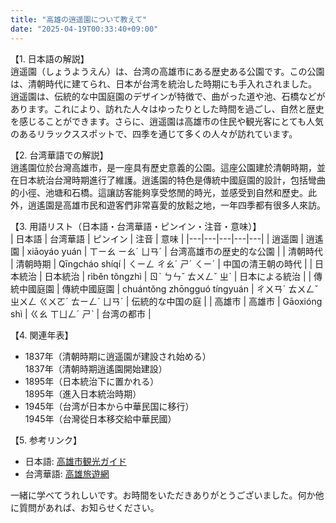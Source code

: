 ```yaml
---
title: "高雄の逍遥園について教えて"
date: "2025-04-19T00:33:40+09:00"
---
```


【1. 日本語の解説】  
逍遥園（しょうようえん）は、台湾の高雄市にある歴史ある公園です。この公園は、清朝時代に建てられ、日本が台湾を統治した時期にも手入れされました。逍遥園は、伝統的な中国庭園のデザインが特徴で、曲がった道や池、石橋などがあります。これにより、訪れた人々はゆったりとした時間を過ごし、自然と歴史を感じることができます。さらに、逍遥園は高雄市の住民や観光客にとても人気のあるリラックススポットで、四季を通じて多くの人々が訪れています。

【2. 台湾華語での解説】  
逍遙園位於台灣高雄市，是一座具有歷史意義的公園。這座公園建於清朝時期，並在日本統治台灣時期進行了維護。逍遙園的特色是傳統中國庭園的設計，包括彎曲的小徑、池塘和石橋。這讓訪客能夠享受悠閒的時光，並感受到自然和歷史。此外，逍遙園是高雄市民和遊客們非常喜愛的放鬆之地，一年四季都有很多人來訪。

【3. 用語リスト（日本語・台湾華語・ピンイン・注音・意味）】  
| 日本語 | 台湾華語 | ピンイン | 注音 | 意味 |
|---|---|---|---|---|
| 逍遥園 | 逍遙園 | xiāoyáo yuán | ㄒㄧㄠ ㄧㄠˊ ㄩㄢˊ | 台湾高雄市の歴史的な公園 |
| 清朝時代 | 清朝時期 | Qīngcháo shíqí | ㄑㄧㄥ ㄔㄠˊ ㄕˊ ㄑㄧˊ | 中国の清王朝の時代 |
| 日本統治 | 日本統治 | rìběn tǒngzhì | ㄖˋ ㄅㄣˇ ㄊㄨㄥˇ ㄓˋ | 日本による統治 |
| 傳統中國庭園 | 傳統中國庭園 | chuántǒng zhōngguó tíngyuán | ㄔㄨㄢˊ ㄊㄨㄥˇ ㄓㄨㄥ ㄍㄨㄛˊ ㄊㄧㄥˊ ㄩㄢˊ | 伝統的な中国の庭 |
| 高雄市 | 高雄市 | Gāoxióng shì | ㄍㄠ ㄒㄩㄥˊ ㄕˋ | 台湾の都市 |

【4. 関連年表】  
- 1837年（清朝時期に逍遥園が建設され始める）  
  1837年（清朝時期逍遙園開始建設）
- 1895年（日本統治下に置かれる）  
  1895年（進入日本統治時期）
- 1945年（台湾が日本から中華民国に移行）  
  1945年（台灣從日本移交給中華民國）

【5. 参考リンク】  
- 日本語: [高雄市観光ガイド](https://www.kcg.gov.tw/jp/)
- 台湾華語: [高雄旅遊網](https://khh.travel/)

一緒に学べてうれしいです。お時間をいただきありがとうございました。何か他に質問があれば、お知らせください。
